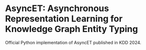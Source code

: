 # AsyncET: Asynchronous Representation Learning for Knowledge Graph Entity Typing
Official Python implementation of AsyncET published in KDD 2024.
